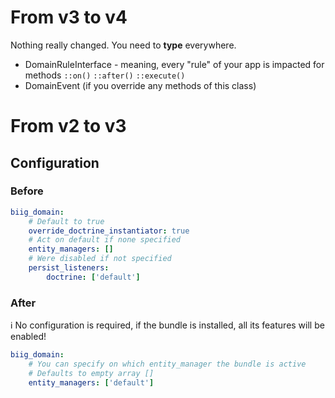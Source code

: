 From v3 to v4
=============

Nothing really changed. You need to **type** everywhere.
- DomainRuleInterface - meaning, every "rule" of your app is impacted for methods `::on()` `::after()` `::execute()`
- DomainEvent (if you override any methods of this class)

From v2 to v3
=============

Configuration
------

### Before

```yaml
biig_domain:
    # Default to true
    override_doctrine_instantiator: true
    # Act on default if none specified
    entity_managers: []
    # Were disabled if not specified
    persist_listeners:
        doctrine: ['default']
```

### After

ℹ️ No configuration is required, if the bundle is installed, all its features will be enabled!

```yaml
biig_domain:
    # You can specify on which entity_manager the bundle is active
    # Defaults to empty array []
    entity_managers: ['default']
```
